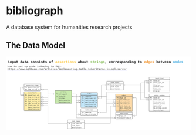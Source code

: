 # bibliograph
A database system for humanities research projects

## The Data Model

![A database diagram for the bibliograph ERD](./2022_05_16%20bibliograph%20ERD.svg)
